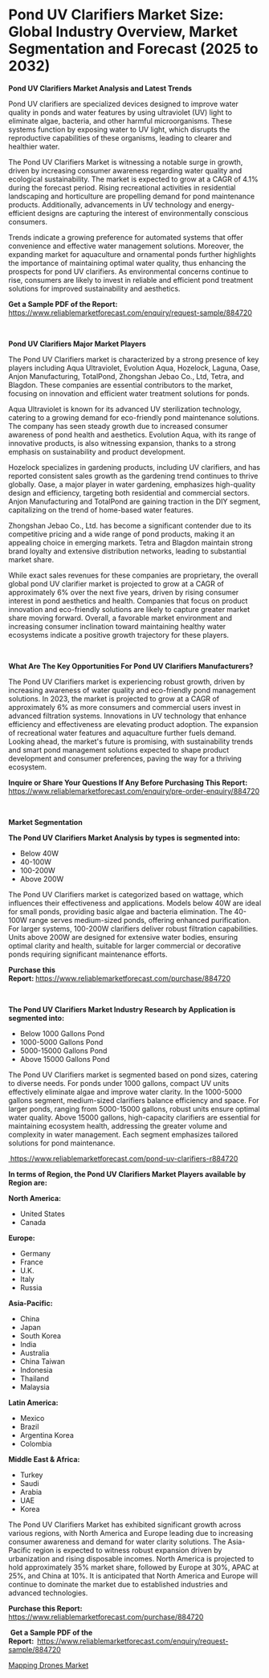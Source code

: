 <p><h1>Pond UV Clarifiers Market Size: Global Industry Overview, Market Segmentation and Forecast (2025 to 2032)</h1></p><p><strong>Pond UV Clarifiers Market Analysis and Latest Trends</strong></p>
<p><p>Pond UV clarifiers are specialized devices designed to improve water quality in ponds and water features by using ultraviolet (UV) light to eliminate algae, bacteria, and other harmful microorganisms. These systems function by exposing water to UV light, which disrupts the reproductive capabilities of these organisms, leading to clearer and healthier water. </p><p>The Pond UV Clarifiers Market is witnessing a notable surge in growth, driven by increasing consumer awareness regarding water quality and ecological sustainability. The market is expected to grow at a CAGR of 4.1% during the forecast period. Rising recreational activities in residential landscaping and horticulture are propelling demand for pond maintenance products. Additionally, advancements in UV technology and energy-efficient designs are capturing the interest of environmentally conscious consumers. </p><p>Trends indicate a growing preference for automated systems that offer convenience and effective water management solutions. Moreover, the expanding market for aquaculture and ornamental ponds further highlights the importance of maintaining optimal water quality, thus enhancing the prospects for pond UV clarifiers. As environmental concerns continue to rise, consumers are likely to invest in reliable and efficient pond treatment solutions for improved sustainability and aesthetics.</p></p>
<p><strong>Get a Sample PDF of the Report:&nbsp;</strong> <a href="https://www.reliablemarketforecast.com/enquiry/request-sample/884720?utm_campaign=3182&utm_medium=2&utm_source=Github&utm_content=ia&utm_term=08042025&utm_id=pond-uv-clarifiers">https://www.reliablemarketforecast.com/enquiry/request-sample/884720</a></p>
<p>&nbsp;</p>
<p><strong>Pond UV Clarifiers Major Market Players</strong></p>
<p><p>The Pond UV Clarifiers market is characterized by a strong presence of key players including Aqua Ultraviolet, Evolution Aqua, Hozelock, Laguna, Oase, Anjon Manufacturing, TotalPond, Zhongshan Jebao Co., Ltd, Tetra, and Blagdon. These companies are essential contributors to the market, focusing on innovation and efficient water treatment solutions for ponds.</p><p>Aqua Ultraviolet is known for its advanced UV sterilization technology, catering to a growing demand for eco-friendly pond maintenance solutions. The company has seen steady growth due to increased consumer awareness of pond health and aesthetics. Evolution Aqua, with its range of innovative products, is also witnessing expansion, thanks to a strong emphasis on sustainability and product development.</p><p>Hozelock specializes in gardening products, including UV clarifiers, and has reported consistent sales growth as the gardening trend continues to thrive globally. Oase, a major player in water gardening, emphasizes high-quality design and efficiency, targeting both residential and commercial sectors. Anjon Manufacturing and TotalPond are gaining traction in the DIY segment, capitalizing on the trend of home-based water features.</p><p>Zhongshan Jebao Co., Ltd. has become a significant contender due to its competitive pricing and a wide range of pond products, making it an appealing choice in emerging markets. Tetra and Blagdon maintain strong brand loyalty and extensive distribution networks, leading to substantial market share.</p><p>While exact sales revenues for these companies are proprietary, the overall global pond UV clarifier market is projected to grow at a CAGR of approximately 6% over the next five years, driven by rising consumer interest in pond aesthetics and health. Companies that focus on product innovation and eco-friendly solutions are likely to capture greater market share moving forward. Overall, a favorable market environment and increasing consumer inclination toward maintaining healthy water ecosystems indicate a positive growth trajectory for these players.</p></p>
<p>&nbsp;</p>
<p><strong>What Are The Key Opportunities For Pond UV Clarifiers Manufacturers?</strong></p>
<p><p>The Pond UV Clarifiers market is experiencing robust growth, driven by increasing awareness of water quality and eco-friendly pond management solutions. In 2023, the market is projected to grow at a CAGR of approximately 6% as more consumers and commercial users invest in advanced filtration systems. Innovations in UV technology that enhance efficiency and effectiveness are elevating product adoption. The expansion of recreational water features and aquaculture further fuels demand. Looking ahead, the market's future is promising, with sustainability trends and smart pond management solutions expected to shape product development and consumer preferences, paving the way for a thriving ecosystem.</p></p>
<p><strong>Inquire or Share Your Questions If Any Before Purchasing This Report:</strong> <a href="https://www.reliablemarketforecast.com/enquiry/pre-order-enquiry/884720?utm_campaign=3182&utm_medium=2&utm_source=Github&utm_content=ia&utm_term=08042025&utm_id=pond-uv-clarifiers">https://www.reliablemarketforecast.com/enquiry/pre-order-enquiry/884720</a></p>
<p>&nbsp;</p>
<p><strong>Market Segmentation</strong></p>
<p><strong>The Pond UV Clarifiers Market Analysis by types is segmented into:</strong></p>
<p><ul><li>Below 40W</li><li>40-100W</li><li>100-200W</li><li>Above 200W</li></ul></p>
<p><p>The Pond UV Clarifiers market is categorized based on wattage, which influences their effectiveness and applications. Models below 40W are ideal for small ponds, providing basic algae and bacteria elimination. The 40-100W range serves medium-sized ponds, offering enhanced purification. For larger systems, 100-200W clarifiers deliver robust filtration capabilities. Units above 200W are designed for extensive water bodies, ensuring optimal clarity and health, suitable for larger commercial or decorative ponds requiring significant maintenance efforts.</p></p>
<p><strong>Purchase this Report:&nbsp;</strong><a href="https://www.reliablemarketforecast.com/purchase/884720?utm_campaign=3182&utm_medium=2&utm_source=Github&utm_content=ia&utm_term=08042025&utm_id=pond-uv-clarifiers">https://www.reliablemarketforecast.com/purchase/884720</a></p>
<p>&nbsp;</p>
<p><strong>The Pond UV Clarifiers Market Industry Research by Application is segmented into:</strong></p>
<p><ul><li>Below 1000 Gallons Pond</li><li>1000-5000 Gallons Pond</li><li>5000-15000 Gallons Pond</li><li>Above 15000 Gallons Pond</li></ul></p>
<p><p>The Pond UV Clarifiers market is segmented based on pond sizes, catering to diverse needs. For ponds under 1000 gallons, compact UV units effectively eliminate algae and improve water clarity. In the 1000-5000 gallons segment, medium-sized clarifiers balance efficiency and space. For larger ponds, ranging from 5000-15000 gallons, robust units ensure optimal water quality. Above 15000 gallons, high-capacity clarifiers are essential for maintaining ecosystem health, addressing the greater volume and complexity in water management. Each segment emphasizes tailored solutions for pond maintenance.</p></p>
<p><a href="https://www.reliablemarketforecast.com/pond-uv-clarifiers-r884720?utm_campaign=3182&utm_medium=2&utm_source=Github&utm_content=ia&utm_term=08042025&utm_id=pond-uv-clarifiers">&nbsp;https://www.reliablemarketforecast.com/pond-uv-clarifiers-r884720</a></p>
<p><strong>In terms of Region, the Pond UV Clarifiers Market Players available by Region are:</strong></p>
<p>
    <p> <strong> North America: </strong>
        <ul>
            <li>United States</li>
            <li>Canada</li>
        </ul>
        </p> 
    <p> <strong> Europe: </strong>
        <ul>
            <li>Germany</li>
            <li>France</li>
            <li>U.K.</li>
            <li>Italy</li>
            <li>Russia</li>
        </ul>
        </p> 
    <p> <strong> Asia-Pacific: </strong>
        <ul>
            <li>China</li>
            <li>Japan</li>
            <li>South Korea</li>
            <li>India</li>
            <li>Australia</li>
            <li>China Taiwan</li>
            <li>Indonesia</li>
            <li>Thailand</li>
            <li>Malaysia</li>
        </ul>
        </p> 
    <p> <strong> Latin America: </strong>
        <ul>
            <li>Mexico</li>
            <li>Brazil</li>
            <li>Argentina Korea</li>
            <li>Colombia</li>
        </ul>
        </p> 
    <p> <strong> Middle East & Africa: </strong>
        <ul>
            <li>Turkey</li>
            <li>Saudi</li>
            <li>Arabia</li>
            <li>UAE</li>
            <li>Korea</li>
        </ul>
    </p>
    </p>
<p><p>The Pond UV Clarifiers Market has exhibited significant growth across various regions, with North America and Europe leading due to increasing consumer awareness and demand for water clarity solutions. The Asia-Pacific region is expected to witness robust expansion driven by urbanization and rising disposable incomes. North America is projected to hold approximately 35% market share, followed by Europe at 30%, APAC at 25%, and China at 10%. It is anticipated that North America and Europe will continue to dominate the market due to established industries and advanced technologies.</p></p>
<p><strong>Purchase this Report: </strong><a href="https://www.reliablemarketforecast.com/purchase/884720?utm_campaign=3182&utm_medium=2&utm_source=Github&utm_content=ia&utm_term=08042025&utm_id=pond-uv-clarifiers">https://www.reliablemarketforecast.com/purchase/884720</a></p>
<p>&nbsp;<strong>Get a Sample PDF of the Report:&nbsp;&nbsp;</strong><a href="https://www.reliablemarketforecast.com/enquiry/request-sample/884720?utm_campaign=3182&utm_medium=2&utm_source=Github&utm_content=ia&utm_term=08042025&utm_id=pond-uv-clarifiers">https://www.reliablemarketforecast.com/enquiry/request-sample/884720</a></p>
<p><strong></strong></p>
<p><p><a href="https://github.com/elodielamto06/Market-Research-Report-List-1/blob/main/mapping-drones-market.md?utm_campaign=3182&utm_medium=2&utm_source=Github&utm_content=ia&utm_term=08042025&utm_id=pond-uv-clarifiers">Mapping Drones Market</a></p></p>